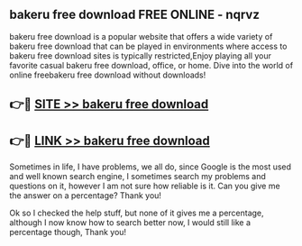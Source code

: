 ## bakeru free download FREE ONLINE - nqrvz

bakeru free download is a popular website that offers a wide variety of bakeru free download that can be played in environments where access to bakeru free download sites is typically restricted,Enjoy playing all your favorite casual bakeru free download, office, or home. Dive into the world of online freebakeru free download without downloads!

## 👉🔴 [SITE >> bakeru free download](http://news.freeplayer.one?title=bakeru_free_download&ref=FRRE)

## 👉🔴 [LINK >> bakeru free download](http://news.freeplayer.one?title=bakeru_free_download&ref=FREE)

Sometimes in life, I have problems, we all do, since Google is the most used and well known search engine, I sometimes search my problems and questions on it, however I am not sure how reliable is it. Can you give me the answer on a percentage? Thank you!

Ok so I checked the help stuff, but none of it gives me a percentage, although I now know how to search better now, I would still like a percentage though, Thank you!
